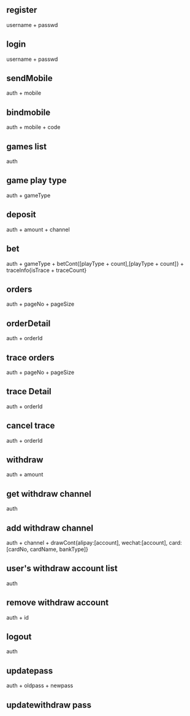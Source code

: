 ## register
username + passwd

## login
username + passwd

## sendMobile
auth + mobile

## bindmobile
auth + mobile + code

## games list
auth

## game play type
auth + gameType

## deposit
auth + amount + channel

## bet
auth + gameType + betCont{[playType + count],[playType + count]} + traceInfo{isTrace + traceCount}

## orders
auth + pageNo + pageSize

## orderDetail
auth + orderId

## trace orders
auth + pageNo + pageSize

## trace Detail
auth + orderId

## cancel trace
auth + orderId

## withdraw
auth + amount

## get withdraw channel
auth

## add withdraw channel
auth + channel + drawCont{alipay:[account], wechat:[account], card:[cardNo, cardName, bankType]}

## user's withdraw account list
auth

## remove withdraw account
auth + id

## logout
auth

## updatepass
auth + oldpass + newpass

## updatewithdraw pass
